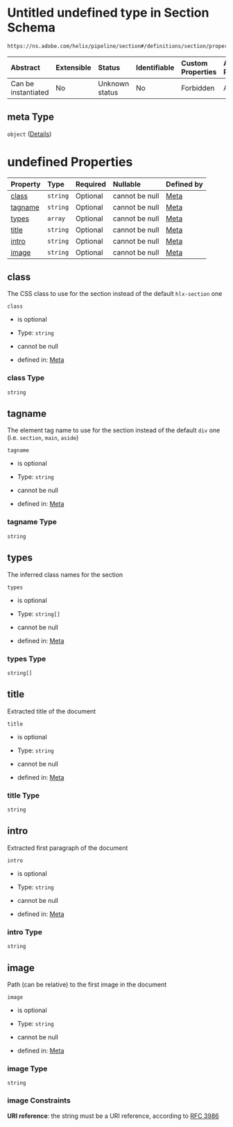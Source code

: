 # Untitled undefined type in Section Schema

```txt
https://ns.adobe.com/helix/pipeline/section#/definitions/section/properties/meta
```



| Abstract            | Extensible | Status         | Identifiable | Custom Properties | Additional Properties | Access Restrictions | Defined In                                                         |
| :------------------ | :--------- | :------------- | :----------- | :---------------- | :-------------------- | :------------------ | :----------------------------------------------------------------- |
| Can be instantiated | No         | Unknown status | No           | Forbidden         | Allowed               | none                | [section.schema.json*](section.schema.json "open original schema") |

## meta Type

`object` ([Details](meta-definitions-meta.md))

# undefined Properties

| Property            | Type     | Required | Nullable       | Defined by                                                                                                                          |
| :------------------ | :------- | :------- | :------------- | :---------------------------------------------------------------------------------------------------------------------------------- |
| [class](#class)     | `string` | Optional | cannot be null | [Meta](meta-definitions-meta-properties-class.md "https://ns.adobe.com/helix/pipeline/meta#/definitions/meta/properties/class")     |
| [tagname](#tagname) | `string` | Optional | cannot be null | [Meta](meta-definitions-meta-properties-tagname.md "https://ns.adobe.com/helix/pipeline/meta#/definitions/meta/properties/tagname") |
| [types](#types)     | `array`  | Optional | cannot be null | [Meta](meta-definitions-meta-properties-types.md "https://ns.adobe.com/helix/pipeline/meta#/definitions/meta/properties/types")     |
| [title](#title)     | `string` | Optional | cannot be null | [Meta](meta-definitions-meta-properties-title.md "https://ns.adobe.com/helix/pipeline/meta#/definitions/meta/properties/title")     |
| [intro](#intro)     | `string` | Optional | cannot be null | [Meta](meta-definitions-meta-properties-intro.md "https://ns.adobe.com/helix/pipeline/meta#/definitions/meta/properties/intro")     |
| [image](#image)     | `string` | Optional | cannot be null | [Meta](meta-definitions-meta-properties-image.md "https://ns.adobe.com/helix/pipeline/meta#/definitions/meta/properties/image")     |

## class

The CSS class to use for the section instead of the default `hlx-section` one

`class`

*   is optional

*   Type: `string`

*   cannot be null

*   defined in: [Meta](meta-definitions-meta-properties-class.md "https://ns.adobe.com/helix/pipeline/meta#/definitions/meta/properties/class")

### class Type

`string`

## tagname

The element tag name to use for the section instead of the default `div` one (i.e. `section`, `main`, `aside`)

`tagname`

*   is optional

*   Type: `string`

*   cannot be null

*   defined in: [Meta](meta-definitions-meta-properties-tagname.md "https://ns.adobe.com/helix/pipeline/meta#/definitions/meta/properties/tagname")

### tagname Type

`string`

## types

The inferred class names for the section

`types`

*   is optional

*   Type: `string[]`

*   cannot be null

*   defined in: [Meta](meta-definitions-meta-properties-types.md "https://ns.adobe.com/helix/pipeline/meta#/definitions/meta/properties/types")

### types Type

`string[]`

## title

Extracted title of the document

`title`

*   is optional

*   Type: `string`

*   cannot be null

*   defined in: [Meta](meta-definitions-meta-properties-title.md "https://ns.adobe.com/helix/pipeline/meta#/definitions/meta/properties/title")

### title Type

`string`

## intro

Extracted first paragraph of the document

`intro`

*   is optional

*   Type: `string`

*   cannot be null

*   defined in: [Meta](meta-definitions-meta-properties-intro.md "https://ns.adobe.com/helix/pipeline/meta#/definitions/meta/properties/intro")

### intro Type

`string`

## image

Path (can be relative) to the first image in the document

`image`

*   is optional

*   Type: `string`

*   cannot be null

*   defined in: [Meta](meta-definitions-meta-properties-image.md "https://ns.adobe.com/helix/pipeline/meta#/definitions/meta/properties/image")

### image Type

`string`

### image Constraints

**URI reference**: the string must be a URI reference, according to [RFC 3986](https://tools.ietf.org/html/rfc3986 "check the specification")
